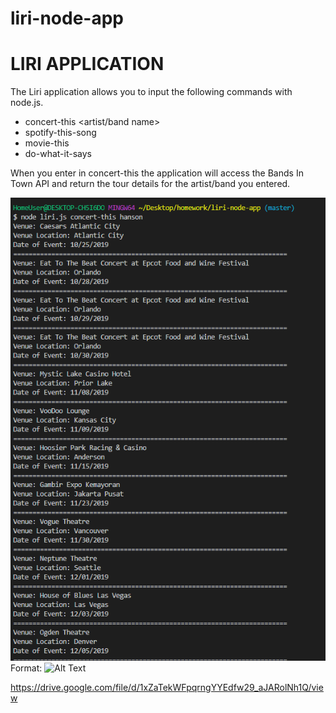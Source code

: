 # liri-node-app

# LIRI APPLICATION #

The Liri application allows you to input the following commands with node.js.

* concert-this <artist/band name>
* spotify-this-song <song name>
* movie-this <movie name>
* do-what-it-says 
  
  
 When you enter in concert-this the application will access the Bands In Town API and return the tour details for the artist/band you entered. 
 
 ![concert search](/liri-pics/concertArtist.png)
Format: ![Alt Text](url)
 


https://drive.google.com/file/d/1xZaTekWFpqrngYYEdfw29_aJARolNh1Q/view
